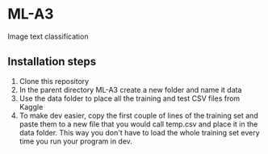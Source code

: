 # ML-A3
Image text classification

## Installation steps
1. Clone this repository
2. In the parent directory ML-A3 create a new folder and name it data
3. Use the data folder to place all the training and test CSV files from Kaggle
4. To make dev easier, copy the first couple of lines of the training set and paste them to a new file that you would call temp.csv and place it in the data folder. This way you don't have to load the whole training set every time you run your program in dev.
